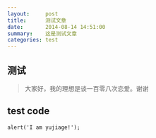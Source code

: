 ```yaml
---
layout:     post
title:      测试文章
date:       2014-08-14 14:51:00
summary:    这是测试文章
categories: test
---
```


## 测试




> 大家好，我的理想是谈一百零八次恋爱。谢谢


## test code

```
alert('I am yujiage!');
```